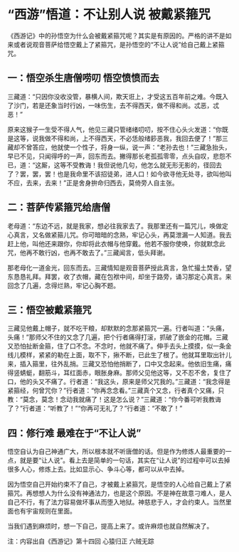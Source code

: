 # “西游”悟道：不让别人说 被戴紧箍咒

《西游记》中的孙悟空为什么会被戴紧箍咒呢？其实是有原因的。严格的讲不是如来或者说观音菩萨给悟空戴上了紧箍咒，是孙悟空的“不让人说”给自己戴上紧箍咒。

## 一：悟空杀生唐僧唠叨 悟空愤愤而去

三藏道：“只因你没收没管，暴横人间，欺天诳上，才受这五百年前之难。今既入了沙门，若是还象当时行凶，一味伤生，去不得西天，做不得和尚。忒恶，忒恶！”

原来这猴子一生受不得人气，他见三藏只管绪绪叨叨，按不住心头火发道：“你既是这等，说我做不得和尚，上不得西天，不必恁般绪篎恶我，我回去便了！”那三藏却不曾答应，他就使一个性子，将身一纵，说一声：“老孙去也！”三藏急抬头，早已不见，只闻得呼的一声，回东而去。撇得那长老孤孤零零，点头自叹，悲怨不已，道：“这厮，这等不受教诲！我但说他几句，他怎么就无形无影的，径回去了？罢，罢，罢！也是我命里不该招徒弟，进人口！如今欲寻他无处寻，欲叫他叫不应，去来，去来！”正是舍身拚命归西去，莫倚旁人自主张。

## 二：菩萨传紧箍咒给唐僧

老母道：“东边不远，就是我家，想必往我家去了。我那里还有一篇咒儿，唤做定心真言，又名做紧箍儿咒。你可暗暗的念熟，牢记心头，再莫泄漏一人知道。我去赶上他，叫他还来跟你，你却将此衣帽与他穿戴。他若不服你使唤，你就默念此咒，他再不敢行凶，也再不敢去了。”三藏闻言，低头拜谢。

那老母化一道金光，回东而去。三藏情知是观音菩萨授此真言，急忙撮土焚香，望东恳恳礼拜。拜罢，收了衣帽，藏在包袱中间，却坐于路旁，诵习那定心真言。来回念了几遍，念得烂熟，牢记心胸不题。

## 三：悟空被戴紧箍咒

三藏见他戴上帽子，就不吃干粮，却默默的念那紧箍咒一遍。行者叫道：“头痛，头痛！”那师父不住的又念了几遍，把个行者痛得打滚，抓破了嵌金的花帽。三藏又恐怕扯断金箍，住了口不念。不念时，他就不痛了。伸手去头上摸摸，似一条金线儿模样，紧紧的勒在上面，取不下，揪不断，已此生了根了。他就耳里取出针儿来，插入箍里，往外乱捎。三藏又恐怕他捎断了，口中又念起来。他依旧生痛，痛得竖蜻蜓，翻筋斗，耳红面赤，眼胀身麻。那师父见他这等，又不忍不舍，复住了口，他的头又不痛了。行者道：“我这头，原来是师父咒我的。”三藏道：“我念得是紧箍经，何曾咒你？”行者道：“你再念念看。”三藏真个又念，行者真个又痛，只教：“莫念，莫念！念动我就痛了！这是怎么说？”三藏道：“你今番可听我教诲了？”行者道：“听教了！”“你再可无礼了？”行者道：“不敢了！”

## 四：修行难 最难在于“不让人说”

悟空自认为自己神通广大，所以根本就不听唐僧的话。但是作为修炼人最重要的一点，就是要“让人说”。看上去是简单的一句话，其实在“让人说”的过程中可以去掉很多人心，修炼上去。比如显示心、争斗心等，都可以从中去掉。

因为悟空自己开始约束不了自己，才被戴上紧箍咒，是悟空的人心给自己戴上了紧箍咒。再想想人为什么没有神通法力，也是这个原因。不是神在故意刁难人，是人自己不行，有了法力容易做坏事从而堕入地狱。神慈悲于人，才会约束人。当然里面也有宇宙规则在里面。

当我们遇到麻烦时，想一下自己，提高上来了。或许麻烦也就自然解决了。

注：内容出自《西游记》第十四回 心猿归正 六贼无踪